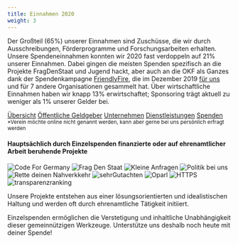 ```yaml
---
title: Einnahmen 2020
weight: 3
---
```



Der Großteil (65%) unserer Einnahmen sind Zuschüsse, die wir durch Ausschreibungen, Förderprogramme und Forschungsarbeiten erhalten. Unsere Spendeneinnahmen konnten wir 2020 fast verdoppeln auf 21% unserer Einnahmen. Dabei gingen die meisten Spenden spezifisch an die Projekte FragDenStaat und Jugend hackt, aber auch an die OKF als Ganzes dank der Spendenkampagne <a href="https://de.wikipedia.org/wiki/Friendly_Fire_(Charity-Livestream)">FriendlyFire</a>, die im Dezember 2019 <a href="https://www.youtube.com/watch?v=iMAl9q7iGgQ">für uns</a> und für 7 andere Organisationen gesammelt hat. Über wirtschaftliche Einnahmen haben wir knapp 13% erwirtschaftet; Sponsoring trägt aktuell zu weniger als 1% unserer Gelder bei.

<div id="js-incomes-nav" class="tabnav mt-s">
    <a href="#incomes" class="mr-xs">Übersicht</a>
    <a href="#income-institutions" class="">Öffentliche Geldgeber</a>
    <a href="#income-companies" class=""> Unternehmen</a>
    <a href="#income-services">Dienstleistungen</a>
    <a href="#income-donations" class="">Spenden</a>
</div>
<div class="js-incomes" id="incomes"><div class="einnahmen-kategorien d3chart"></div></div>
<div class="js-incomes" id="income-donations"><div class="income-donations d3chart"></div></div>
<div class="js-incomes" id="income-institutions"><div class="income-institutions d3chart"></div><small>*Verein möchte online nicht genannt werden, kann aber gerne bei uns persönlich erfragt werden</small></div>
<div class="js-incomes" id="income-companies"><div class="income-companies d3chart"></div></div>
<div class="js-incomes" id="income-services"><div class="income-services d3chart"></div></div>


#### Hauptsächlich durch Einzelspenden finanzierte oder auf ehrenamtlicher Arbeit beruhende Projekte

<div class="l__finance__logos">
    <img src="/okf/finanzierung/codefor.png" alt="Code For Germany">
    <img src="/okf/finanzierung/fragdenstaat.png" alt="Frag Den Staat">
    <img src="/okf/finanzierung/kleineanfragen.png" alt="Kleine Anfragen">
    <img src="/okf/finanzierung/politikbeiuns.png" alt="Politik bei uns">
    <img src="/okf/finanzierung/rettedeinennahverkehr.png" alt="Rette deinen Nahverkkehr">
    <img src="/okf/finanzierung/sehrgutachten.png" alt="sehrGutachten">
    <img src="/okf/finanzierung/oparl.png" alt="Oparl">
    <img src="/okf/finanzierung/https.png" alt="HTTPS">
    <img src="/okf/finanzierung/transparenzranking.png" alt="transparenzranking">
</div>

Unsere Projekte entstehen aus einer lösungsorientierten und idealistischen Haltung und werden oft durch ehrenamtliche Tätigkeit initiiert.

Einzelspenden ermöglichen die Verstetigung und inhaltliche Unabhängigkeit dieser gemeinnützigen Werkzeuge. Unterstütze uns deshalb noch heute mit deiner Spende!
